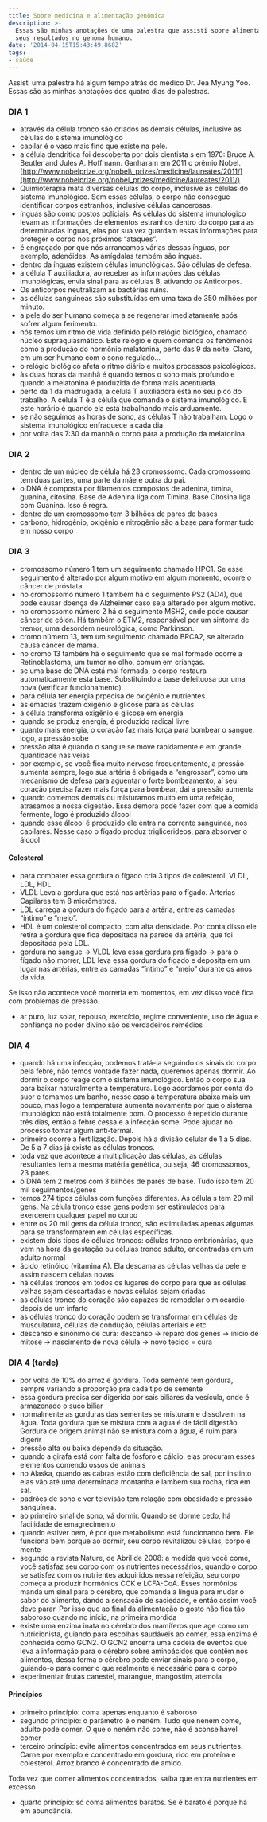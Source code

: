 ```yaml
---
title: Sobre medicina e alimentação genômica
description: >-
  Essas são minhas anotações de uma palestra que assisti sobre alimentação e
  seus resultados no genoma humano.
date: '2014-04-15T15:43:49.868Z'
tags:
- saúde
---
```


Assisti uma palestra há algum tempo atrás do médico Dr. Jea Myung Yoo. Essas são as minhas anotações dos quatro dias de palestras.

### **DIA 1**

*   através da célula tronco são criados as demais células, inclusive as células do sistema imunológico
*   capilar é o vaso mais fino que existe na pele.
*   a célula dendritica foi descoberta por dois cientista s em 1970: Bruce A. Beutler and Jules A. Hoffmann. Ganharam em 2011 o prêmio Nobel. [http://www.nobelprize.org/nobel\_prizes/medicine/laureates/2011/](http://www.nobelprize.org/nobel_prizes/medicine/laureates/2011/)
*   Quimioterapia mata diversas células do corpo, inclusive as células do sistema imunológico. Sem essas células, o corpo não consegue identificar corpos estranhos, inclusive células cancerosas.
*   ínguas são como postos policiais. As células do sistema imunológico levam as informações de elementos estranhos dentro do corpo para as determinadas ínguas, elas por sua vez guardam essas informações para proteger o corpo nos próximos “ataques”.
*   é engraçado por que nós arrancamos várias dessas ínguas, por exemplo, adenóides. As amígdalas também são ínguas.
*   dentro da ínguas existem células imunológicas. São células de defesa.
*   a célula T auxiliadora, ao receber as informações das células imunológicas, envia sinal para as células B, ativando os Anticorpos.
*   Os anticorpos neutralizam as bactérias ruins.
*   as células sanguíneas são substituídas em uma taxa de 350 milhões por minuto.
*   a pele do ser humano começa a se regenerar imediatamente após sofrer algum ferimento.
*   nós temos um ritmo de vida definido pelo relógio biológico, chamado núcleo supraquiasmático. Este relógio é quem comanda os fenômenos como a produção do hormônio melatonina, perto das 9 da noite. Claro, em um ser humano com o sono regulado…
*   o relógio biológico afeta o ritmo diário e muitos processos psicológicos.
*   às duas horas da manhã é quando temos o sono mais profundo e quando a melatonina é produzida de forma mais acentuada.
*   perto da 1 da madrugada, a célula T auxiliadora está no seu pico do trabalho. A célula T é a célula que comanda o sistema imunológico. E este horário é quando ela está trabalhando mais arduamente.
*   se não seguimos as horas de sono, as células T não trabalham. Logo o sistema imunológico enfraquece a cada dia.
*   por volta das 7:30 da manhã o corpo pára a produção da melatonina.

### **DIA 2**

*   dentro de um núcleo de célula há 23 cromossomo. Cada cromossomo tem duas partes, uma parte da mãe e outra do pai.
*   o DNA é composta por filamentos compostos de adenina, tímina, guanina, citosina. Base de Adenina liga com Tímina. Base Citosina liga com Guanina. Isso é regra.
*   dentro de um cromossomo tem 3 bilhões de pares de bases
*   carbono, hidrogênio, oxigênio e nitrogênio são a base para formar tudo em nosso corpo

### **DIA 3**

*   cromossomo número 1 tem um seguimento chamado HPC1. Se esse seguimento é alterado por algum motivo em algum momento, ocorre o câncer de próstata.
*   no cromossomo número 1 também há o seguimento PS2 (AD4), que pode causar doença de Alzheimer caso seja alterado por algum motivo.
*   no cromossomo número 2 há o seguimento MSH2, onde pode causar câncer de cólon. Há também o ETM2, responsável por um sintoma de tremor, uma desordem neurológica, como Parkinson.
*   cromo número 13, tem um seguimento chamado BRCA2, se alterado causa câncer de mama.
*   no cromo 13 também há o seguimento que se mal formado ocorre a Retinoblastoma, um tumor no olho, comum em crianças.
*   se uma base de DNA está mal formada, o corpo restaura automaticamente esta base. Substituindo a base defeituosa por uma nova (verificar funcionamento)
*   para célula ter energia prpecisa de oxigênio e nutrientes.
*   as emacias trazem oxigênio e glicose para as células
*   a célula transforma oxigênio e glicose em energia
*   quando se produz energia, é produzido radical livre
*   quanto mais energia, o coração faz mais força para bombear o sangue, logo, a pressão sobe
*   pressão alta é quando o sangue se move rapidamente e em grande quantidade nas veias
*   por exemplo, se você fica muito nervoso frequentemente, a pressão aumenta sempre, logo sua artéria é obrigada a “engrossar”, como um mecanismo de defesa para aguentar o forte bombeamento, aí seu coração precisa fazer mais força para bombear, dai a pressão aumenta
*   quando comemos demais ou misturamos muito em uma refeição, atrasamos a nossa digestão. Essa demora pode fazer com que a comida fermente, logo é produzido álcool
*   quando esse álcool é produzido ele entra na corrente sanguínea, nos capilares. Nesse caso o fígado produz triglicerideos, para absorver o álcool

#### **Colesterol**

*   para combater essa gordura o fígado cria 3 tipos de colesterol: VLDL, LDL, HDL
*   VLDL Leva a gordura que está nas artérias para o fígado. Arterias Capilares tem 8 micrômetros.
*   LDL carrega a gordura do fígado para a artéria, entre as camadas “íntimo” e “meio”.
*   HDL é um colesterol compacto, com alta densidade. Por conta disso ele retira a gordura que fica depositada na parede da artéria, que foi depositada pela LDL.
*   gordura no sangue -> VLDL leva essa gordura pra fígado -> para o fígado não morrer, LDL leva essa gordura do fígado e deposita em um lugar nas artérias, entre as camadas “íntimo” e “meio” durante os anos da vida.

Se isso não acontece você morreria em momentos, em vez disso você fica com problemas de pressão.

*   ar puro, luz solar, repouso, exercício, regime conveniente, uso de água e confiança no poder divino são os verdadeiros remédios

### **DIA 4**

*   quando há uma infecção, podemos tratá-la seguindo os sinais do corpo: pela febre, não temos vontade fazer nada, queremos apenas dormir. Ao dormir o corpo reage com o sistema imunológico. Então o corpo sua para baixar naturalmente a temperatura. Logo acordamos por conta do suor e tomamos um banho, nesse caso a temperatura abaixa mais um pouco, mas logo a temperatura aumenta novamente por que o sistema imunológico não está totalmente bom. O processo é repetido durante três dias, então a febre cessa e a infecção some. Pode ajudar no processo tomar algum anti-termal.
*   primeiro ocorre a fertilização. Depois há a divisão celular de 1 a 5 dias. De 5 a 7 dias já existe as células troncos.
*   toda vez que acontece a multiplicação das células, as células resultantes tem a mesma matéria genética, ou seja, 46 cromossomos, 23 pares.
*   o DNA tem 2 metros com 3 bilhões de pares de base. Tudo isso tem 20 mil seguimentos/genes
*   temos 274 tipos células com funções diferentes. As célula s tem 20 mil gens. Na célula tronco esse gens podem ser estimulados para exercerem qualquer papel no corpo
*   entre os 20 mil gens da célula tronco, são estimuladas apenas algumas para se transformarem em células específicas.
*   existem dois tipos de células troncos: células tronco embrionárias, que vem na hora da gestação ou células tronco adulto, encontradas em um adulto normal
*   ácido retinóico (vitamina A). Ela descama as células velhas da pele e assim nascem células novas
*   há células troncos em todos os lugares do corpo para que as células velhas sejam descartadas e novas células sejam criadas
*   as células tronco do coração são capazes de remodelar o miocardio depois de um infarto
*   as células tronco do coração podem se transformar em células de musculatura, células de condução, células arteriais e etc
*   descanso é sinônimo de cura: descanso -> reparo dos genes -> início de mitose -> nascimento de nova célula -> novo tecido = cura

### **DIA 4 (tarde)**

*   por volta de 10% do arroz é gordura. Toda semente tem gordura, sempre variando a proporção pra cada tipo de semente
*   essa gordura precisa ser digerida por sais biliares da vesícula, onde é armazenado o suco biliar
*   normalmente as gorduras das sementes se misturam e dissolvem na água. Toda gordura que se mistura com a água é de fácil digestão. Gordura de origem animal não se mistura com a água, é ruim para digerir
*   pressão alta ou baixa depende da situação.
*   quando a girafa está com falta de fósforo e cálcio, elas procuram esses elementos comendo ossos de animais
*   no Alaska, quando as cabras estão com deficiência de sal, por instinto elas vão até uma determinada montanha e lambem sua rocha, rica em sal.
*   padrões de sono e ver televisão tem relação com obesidade e pressão sanguínea.
*   ao primeiro sinal de sono, vá dormir. Quando se dorme cedo, há facilidade de emagrecimento
*   quando estiver bem, é por que metabolismo está funcionando bem. Ele funciona bem porque ao dormir, seu corpo revitalizou células, corpo e mente
*   segundo a revista Nature, de Abril de 2008: a medida que você come, você satisfaz seu corpo com os nutrientes necessários, quando o corpo se satisfez com os nutrientes adquiridos nessa refeição, seu corpo começa a produzir hormônios CCK e LCFA-CoA. Esses hormônios manda um sinal para o cérebro, que comanda a língua para mudar o sabor do alimento, dando a sensação de saciedade, e então assim você deve parar. Por isso que ao final da alimentação o gosto não fica tão saboroso quando no início, na primeira mordida
*   existe uma enzima inata no cérebro dos mamíferos que age como um nutricionista, guiando para escolhas saudáveis ao comer, essa enzima é conhecida como GCN2. O GCN2 encerra uma cadeia de eventos que leva a informação para o cérebro sobre aminoácidos que contêm nos alimentos, dessa forma o cérebro pode enviar sinais para o corpo, guiando-o para comer o que realmente é necessário para o corpo
*   experimentar frutas canestel, marangue, mangostim, atemoia

#### **Princípios**

*   primeiro princípio: coma apenas enquanto é saboroso
*   segundo princípio: o parâmetro é o neném. Tudo que neném come, adulto pode comer. O que o neném não come, não é aconselhável comer
*   terceiro princípio: evite alimentos concentrados em seus nutrientes. Carne por exemplo é concentrado em gordura, rico em proteína e colesterol. Arroz branco é concentrado de amido.

Toda vez que comer alimentos concentrados, saiba que entra nutrientes em excesso

*   quarto princípio: só coma alimentos baratos. Se é barato é porque há em abundância.
